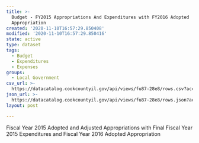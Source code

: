 ```yaml
---
title: >-
  Budget - FY2015 Appropriations And Expenditures with FY2016 Adopted
  Appropriation
created: '2020-11-10T16:57:29.850408'
modified: '2020-11-10T16:57:29.850416'
state: active
type: dataset
tags:
  - Budget
  - Expenditures
  - Expenses
groups:
  - Local Government
csv_url: >-
  https://datacatalog.cookcountyil.gov/api/views/fu87-28e8/rows.csv?accessType=DOWNLOAD
json_url: >-
  https://datacatalog.cookcountyil.gov/api/views/fu87-28e8/rows.json?accessType=DOWNLOAD
layout: post

---
```

Fiscal Year 2015 Adopted and Adjusted Appropriations with Final Fiscal Year 2015 Expenditures and Fiscal Year 2016 Adopted Appropriation
